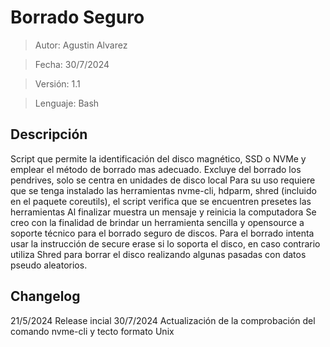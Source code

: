 # Borrado Seguro

>Autor: Agustin Alvarez

>Fecha: 30/7/2024

>Versión: 1.1

>Lenguaje: Bash


## Descripción

Script que permite la identificación del disco magnético, SSD o NVMe y emplear el método de borrado mas adecuado.
Excluye del borrado los pendrives, solo se centra en unidades de disco local
Para su uso requiere que se tenga instalado las herramientas nvme-cli, hdparm, shred (incluido en el paquete coreutils), el script verifica que se encuentren presetes las herramientas
Al finalizar muestra un mensaje y reinicia la computadora
Se creo con la finalidad de brindar un herramienta sencilla y opensource a soporte técnico para el borrado seguro de discos.
Para el borrado intenta usar la instrucción de secure erase si lo soporta el disco, en caso contrario utiliza Shred para borrar el disco realizando algunas pasadas con datos pseudo aleatorios.


## Changelog
21/5/2024	Release incial
30/7/2024	Actualización de la comprobación del comando nvme-cli y tecto formato Unix